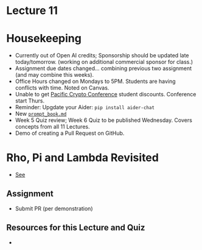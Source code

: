 # Lecture 11

# Housekeeping

- Currently out of Open AI credits; Sponsorship should be updated late today/tomorrow. (working on additional commercial sponsor for class.)
- Assignment due dates changed... combining previous two assignment (and may combine this weeks).
- Office Hours changed on Mondays to 5PM. Students are having conflicts with time. Noted on Canvas.
- Unable to get [Pacific Crypto Conference](https://www.pacificbitcoin.com/) student discounts. Conference start Thurs.
- Reminder: Upgdate your Aider: `pip install aider-chat`
- New [`prompt_book.md`](../workspaces/prompt_book.md)
- Week 5 Quiz review; Week 6 Quiz to be published Wednesday. Covers concepts from all 11 Lectures.
- Demo of creating a Pull Request on GitHub.

# Rho, Pi and Lambda Revisited

- [See](./notes_lec11.md)

## Assignment

* Submit PR (per demonstration)

## Resources for this Lecture and Quiz

* 
